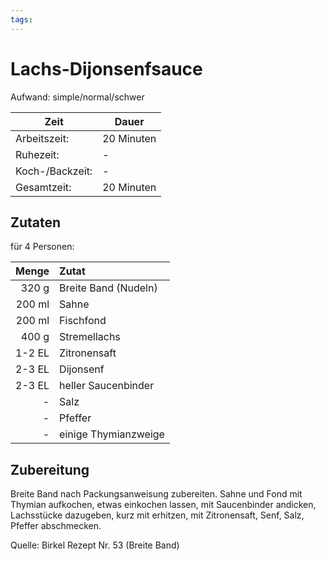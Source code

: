 ```yaml
---
tags:
---
```


# Lachs-Dijonsenfsauce

Aufwand: simple/normal/schwer

| Zeit            | Dauer      |
|-----------------|------------|
| Arbeitszeit:    | 20 Minuten |
| Ruhezeit:       | -          |
| Koch-/Backzeit: | -          |
| Gesamtzeit:     | 20 Minuten |

## Zutaten

für 4 Personen:

|  Menge | Zutat                |
|-------:|:---------------------|
|  320 g | Breite Band (Nudeln) |
| 200 ml | Sahne                |
| 200 ml | Fischfond            |
|  400 g | Stremellachs         |
| 1-2 EL | Zitronensaft         |
| 2-3 EL | Dijonsenf            |
| 2-3 EL | heller Saucenbinder  |
|      - | Salz                 |
|      - | Pfeffer              |
|      - | einige Thymianzweige |

## Zubereitung

Breite Band nach Packungsanweisung zubereiten. Sahne und Fond mit Thymian aufkochen, etwas einkochen lassen, mit
Saucenbinder andicken, Lachsstücke dazugeben, kurz mit erhitzen, mit Zitronensaft, Senf, Salz, Pfeffer abschmecken.

Quelle: Birkel Rezept Nr. 53 (Breite Band)